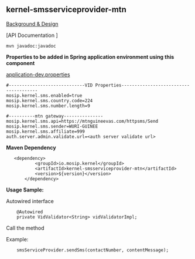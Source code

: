 ## kernel-smsserviceprovider-mtn

 [Background & Design]()
 

 [API Documentation ]
 
 ```
 mvn javadoc:javadoc

 ```
 
**Properties to be added in Spring application environment using this component**

[application-dev.properties](../../config/application-dev.properties)

 ```
#-----------------------------VID Properties--------------------------------------
mosip.kernel.sms.enabled=true
mosip.kernel.sms.country.code=224
mosip.kernel.sms.number.length=9

#----------mtn gateway---------------
mosip.kernel.sms.api=https://mtnguineevas.com/httpsms/Send
mosip.kernel.sms.sender=WURI-GUINEE
mosip.kernel.sms.affiliate=999
auth.server.admin.validate.url=<auth server validate url>

 ```
 
 **Maven Dependency**
 
 ```
 	<dependency>
			<groupId>io.mosip.kernel</groupId>
			<artifactId>kernel-smsserviceprovider-mtn</artifactId>
			<version>${version}</version>
		</dependency>

 ```
 



**Usage Sample:**

Autowired interface 

```
	@Autowired
	private VidValidator<String> vidValidatorImpl;
```
Call the method 

Example:
 
 ```
	 smsServiceProvider.sendSms(contactNumber, contentMessage);

```
	

 
